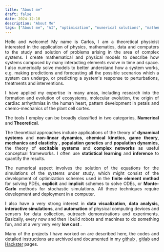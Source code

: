 ```yaml
---
title: "About me"
draft: false
date: 2024-12-10
description: "About Me"
tags: ["About me", "AI", "optimisation", "numerical solutions", "mathematical modelling", "programming"]
---
```


<div style="text-align: justify">
Hello and welcome! My name is Carlos, I am a theoretical physicist interested in the application of physics, mathematics, data and computers to the study and solution of problems arising in the area of complex systems. I create mathematical and physical models to describe how systems composed by many interacting elements evolve in time and space. I also numerically solve models to better understand how a system works, e.g. making predictions and forecasting all the possible scenarios which a system can undergo, or predicting a system's response to perturbations, treatments and interventions. 

I have applied my expertise in many areas, including research into the formation and evolution of ecosystems, molecular evolution, the origin of cardiac arrhythmias in the human heart, pattern development in petals and chemo-mechanics of the plant cell cortex.

The tools I employ can be broadly classified in two categories, <b>Numerical</b> and <b>Theoretical</b>. 

The theoretical approaches include applications of the theory of <b>dynamical systems</b> and <b>non-linear dynamics</b>, <b>chemical kinetics</b>, <b>game theory</b>, <b>mechanics and elasticity</b> , <b>population genetics</b> and <b>population dynamics</b>, the theory of <b>excitable systems</b>  and <b>complex networks</b> as useful conceptual frameworks. I often use  <b>statistical learning</b> and <b>inference</b> to quantify the results.

The numerical aspect involves the solution of the equations for the simulations of the systems under study, which might consist of the development of optimization schemes used in the  <b>finite element method</b> for solving PDEs, <b>explicit</b> and <b>implicit</b> schemes to solve ODEs, or <b>Monte-Carlo</b> methods for stochastic simulations. All these techniques require development and deployment in a computer. 

I also have a very strong interest in <b>data visualization</b>, <b>data analysis</b>, <b>interactive simulations</b>, and <b>automation</b> of physical computing devices and sensors for data collection, outreach demonstrations and experiments. Basically, every now and then I build robots and machines to do something fun, and at a very very very <b>low cost</b> .

Many of the projects I have worked on are described here, the codes and detailed instructions are archived and documented in my  <a href="https://github.com/calugo">github</a> , <a href= "https://gitlab.com/calugo">gitlab</a>  and  <a href= "https://www.hackster.io/kupkasmale">Hackster</a> pages. 
</div>
